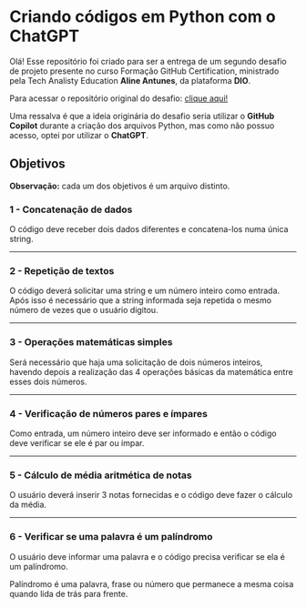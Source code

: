 # Criando códigos em Python com o ChatGPT

Olá! Esse repositório foi criado para ser a entrega de um segundo desafio de projeto presente no curso Formação GitHub Certification, ministrado pela Tech Analisty Education **Aline Antunes**, da plataforma **DIO**.

Para acessar o repositório original do desafio: [clique aqui!](https://github.com/alinealien/resolvendo-codigos-py-copilot)

Uma ressalva é que a ideia originária do desafio seria utilizar o **GitHub Copilot** durante a criação dos arquivos Python, mas como não possuo acesso, optei por utilizar o **ChatGPT**.



## Objetivos

**Observação:** cada um dos objetivos é um arquivo distinto.

### 1 - Concatenação de dados

O código deve receber dois dados diferentes e concatena-los numa única string.

------

### 2 - Repetição de textos

O código deverá solicitar uma string e um número inteiro como entrada. Após isso é necessário que a string informada seja repetida o mesmo número de vezes que o usuário digitou.

------

### 3 - Operações matemáticas simples

Será necessário que haja uma solicitação de dois números inteiros, havendo depois a realização das 4 operações básicas da matemática entre esses dois números.

------

### 4 - Verificação de números pares e ímpares

Como entrada, um número inteiro deve ser informado e então o código deve verificar se ele é par ou ímpar.

------

### 5 - Cálculo de média aritmética de notas

O usuário deverá inserir 3 notas fornecidas e o código deve fazer o cálculo da média.

------

### 6 - Verificar se uma palavra é um palíndromo

O usuário deve informar uma palavra e o código precisa verificar se ela é um palíndromo.

Palíndromo é uma palavra, frase ou número que permanece a mesma coisa quando lida de trás para frente.

